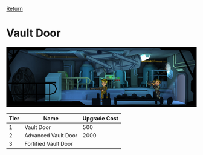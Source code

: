 [Return](../README.md)

Vault Door
===========

![Fortified Vault Door](t3images/doublefortifiedvaultdoor.jpg)

Tier | Name | Upgrade Cost
------|------|------
1 | Vault Door | 500
2 | Advanced Vault Door | 2000
3 | Fortified Vault Door | 

